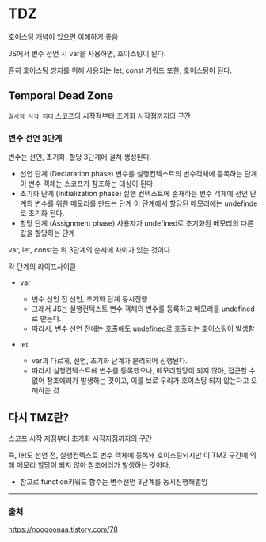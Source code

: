 # TDZ

호이스팅 개념이 있으면 이해하기 좋음

JS에서 변수 선언 시 var을 사용하면, 호이스팅이 된다.

흔히 호이스팅 방지를 위해 사용되는 let, const 키워드 또한, 호이스팅이 된다.

## Temporal Dead Zone

`일시적 사각 지대`
스코프의 시작점부터 초기화 시작점까지의 구간

### 변수 선언 3단계

변수는 선언, 초기화, 할당 3단계에 걸쳐 생성된다.

- 선언 단계 (Declaration phase)
  변수를 실행컨텍스트의 변수객체에 등록하는 단계
  이 변수 객체는 스코프가 참조하는 대상이 된다.
- 초기화 단계 (Initialization phase)
  실행 컨텍스트에 존재하는 변수 객체에 선언 단계의 변수를 위한 메모리를 만드는 단계
  이 단계에서 할당된 메모리에는 undefinde로 초기화 된다.
- 할당 단계 (Assignment phase)
  사용자가 undefined로 초기화된 메모리의 다른 값을 할당하는 단계

var, let, const는 위 3단계의 순서에 차이가 있는 것이다.

각 단계의 라이프사이클

- var

  - 변수 선언 전 선언, 초기화 단계 동시진행
  - 그래서 JS는 실행컨텍스트 변수 객체의 변수를 등록하고 메모리를 undefined로 만든다.
  - 따라서, 변수 선언 전에는 호출해도 undefined로 호출되는 호이스팅이 발생함

- let
  - var과 다르게, 선언, 초기화 단계가 분리되어 진행된다.
  - 따라서 실행컨텍스트에 변수를 등록했으나, 메모리할당이 되지 않아, 접근할 수 없어 참조에러가 발생하는 것이고, 이를 보로 우리가 호이스팅 되지 않는다고 오해하는 것

## 다시 TMZ란?

스코프 시작 지점부터 초기화 시작지점까지의 구간

즉, let도 선언 전, 실행컨텍스트 변수 객체에 등록돼 호이스팅되지만
이 TMZ 구간에 의해 메모리 할당이 되지 않아 참조에러가 발생하는 것이다.

- 참고로 function키워드 함수는 변수선언 3단계를 동시진행해벌임

---

### 출처

https://noogoonaa.tistory.com/78
